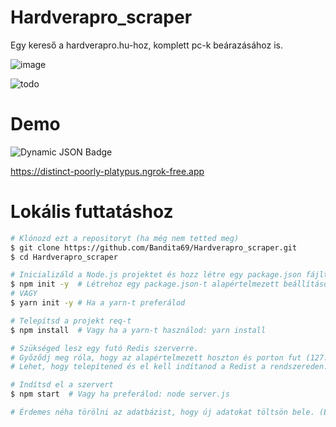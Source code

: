# Hardverapro_scraper
Egy kereső a hardverapro.hu-hoz, komplett pc-k beárazásához is.


![image](https://github.com/user-attachments/assets/f8d70592-f2b6-4806-b021-30025e62fac2)


![todo](https://github.com/user-attachments/assets/10ec6f87-edc1-4b45-9553-4212959598f8)

# Demo

![Dynamic JSON Badge](https://img.shields.io/badge/dynamic/json?url=https%3A%2F%2Fdistinct-poorly-platypus.ngrok-free.app%2Fstatus&query=status&label=Demo&color=blue)


https://distinct-poorly-platypus.ngrok-free.app

# Lokális futtatáshoz

```bash
# Klónozd ezt a repositoryt (ha még nem tetted meg)
$ git clone https://github.com/Bandita69/Hardverapro_scraper.git
$ cd Hardverapro_scraper

# Inicializáld a Node.js projektet és hozz létre egy package.json fájlt
$ npm init -y  # Létrehoz egy package.json-t alapértelmezett beállításokkal
# VAGY
$ yarn init -y # Ha a yarn-t preferálod

# Telepítsd a projekt req-t
$ npm install  # Vagy ha a yarn-t használod: yarn install

# Szükséged lesz egy futó Redis szerverre.
# Győződj meg róla, hogy az alapértelmezett hoszton és porton fut (127.0.0.1:6379).
# Lehet, hogy telepítened és el kell indítanod a Redist a rendszereden.

# Indítsd el a szervert
$ npm start  # Vagy ha preferálod: node server.js

# Érdemes néha törölni az adatbázist, hogy új adatokat töltsön bele. (Ezt lehet majd automatizálom)
```

